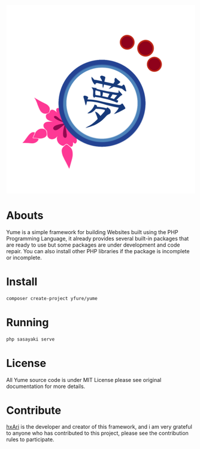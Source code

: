 ![Yume · Logo](https://raw.githubusercontent.com/hxAri/hxAri/main/assets/images/1653507383%3B6bi9u6QnWb.png)

# Abouts
Yume is a simple framework for building Websites built using the PHP Programming Language,
it already provides several built-in packages that are ready to use but some packages are
under development and code repair. You can also install other PHP libraries if the
package is incomplete or incomplete.

# Install
```sh
composer create-project yfure/yume
```

# Running
```sh
php sasayaki serve
```

# License
All Yume source code is under MIT License please see original documentation for more details.

# Contribute
[hxAri](https://github.com/hxAri) is the developer and creator of this framework, and i am
very grateful to anyone who has contributed to this project, please see the contribution
rules to participate.
